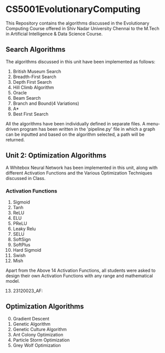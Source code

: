 # CS5001EvolutionaryComputing

This Repository contains the algorithms discussed in the Evolutionary Computing Course offered in Shiv Nadar University Chennai to the M.Tech in Artificial Intelligence & Data Science Course.

## Search Algorithms

The algorithms discussed in this unit have been implemented as follows:

1. British Museum Search
2. Breadth-First Search
3. Depth First Search
4. Hill Climb Algorithm
5. Oracle
6. Beam Search
7. Branch and Bound(4 Variations)
8. A*
9. Best First Search

All the algorithms have been individually defined in separate files. A menu-driven program has been written in the 'pipeline.py' file in which a graph can be inputted and based on the algorithm selected, a path will be returned.


## Unit 2: Optimization Algorithms

A Whitebox Neural Network has been implemented in this unit, along with different Activation Functions and the Various Optimization Techniques discussed in Class.

### Activation Functions

1. Sigmoid
2. Tanh
3. ReLU
4. ELU
5. PReLU
6. Leaky Relu
7. SELU
8. SoftSign
9. SoftPlus
10. Hard Sigmoid
11. Swish
12. Mish

Apart from the Above 14 Activation Functions, all students were asked to design their own Activation Functions with any range and mathematical model.

13. 23120023_AF:

## Optimization Algorithms

0. Gradient Descent
1. Genetic Algorithm
2. Genetic Culture Algorithm
3. Ant Colony Optimization
4. Particle Storm Optimization
5. Grey Wolf Optimization
